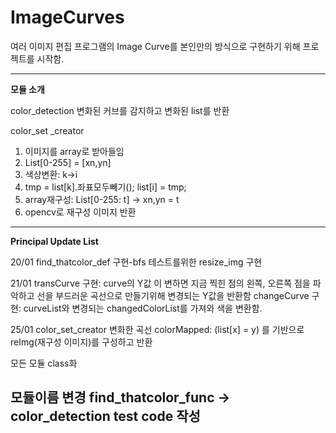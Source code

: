 # ImageCurves

여러 이미지 편집 프로그램의 Image Curve를 본인만의 방식으로 구현하기 위해 프로젝트를 시작함.

------------------
**모듈 소개**

color_detection
변화된 커브를 감지하고
변화된 list를 반환

color_set _creator
1. 이미지를 array로 받아들임
2. List[0-255] = [xn,yn]
3. 색상변환: k->i
4. tmp = list[k].좌표모두빼기(); list[i] = tmp;
5. array재구성: List[0-255: t] -> xn,yn = t
6. opencv로 재구성 이미지 반환

------------------
**Principal Update List**

20/01
find_thatcolor_def 구현-bfs
테스트를위한 resize_img 구현

21/01
transCurve 구현: curve의 Y값 이 변하면 지금 찍힌 점의 왼쪽, 오른쪽 점을 파악하고 선을 부드러운 곡선으로 만들기위해 변경되는 Y값을 반환함
changeCurve 구현: curveList와 변경되는 changedColorList를 가져와 색을 변환함.

25/01
color_set_creator
변화한 곡선 colorMapped: (list[x] = y) 를 기반으로 reImg(재구성 이미지)를 구성하고 반환

모든 모듈 class화

모듈이름 변경 find_thatcolor_func -> color_detection
test code 작성
------------------
